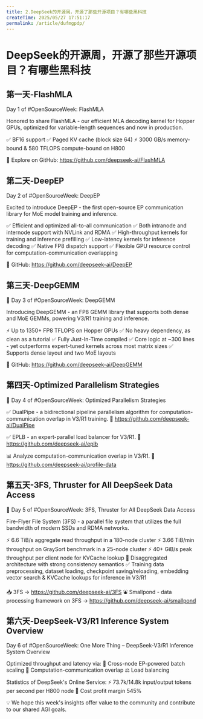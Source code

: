 ```yaml
---
title: 2.DeepSeek的开源周，开源了那些开源项目？有哪些黑科技
createTime: 2025/05/27 17:51:17
permalink: /article/dufmgpdp/
---
```

# DeepSeek的开源周，开源了那些开源项目？有哪些黑科技



## 第一天-FlashMLA

Day 1 of #OpenSourceWeek: FlashMLA

Honored to share FlashMLA - our efficient MLA decoding kernel for Hopper GPUs, optimized for variable-length sequences and now in production.

✅ BF16 support
✅ Paged KV cache (block size 64)
⚡ 3000 GB/s memory-bound & 580 TFLOPS compute-bound on H800

🔗 Explore on GitHub: https://github.com/deepseek-ai/FlashMLA



## 第二天-DeepEP

Day 2 of #OpenSourceWeek: DeepEP

Excited to introduce DeepEP - the first open-source EP communication library for MoE model training and inference.

✅ Efficient and optimized all-to-all communication
✅ Both intranode and internode support with NVLink and RDMA
✅ High-throughput kernels for training and inference prefilling
✅ Low-latency kernels for inference decoding
✅ Native FP8 dispatch support
✅ Flexible GPU resource control for computation-communication overlapping

🔗 GitHub: https://github.com/deepseek-ai/DeepEP

## 第三天-DeepGEMM

🚀 Day 3 of #OpenSourceWeek: DeepGEMM

Introducing DeepGEMM - an FP8 GEMM library that supports both dense and MoE GEMMs, powering V3/R1 training and inference.

⚡ Up to 1350+ FP8 TFLOPS on Hopper GPUs
✅ No heavy dependency, as clean as a tutorial
✅ Fully Just-In-Time compiled
✅ Core logic at ~300 lines - yet outperforms expert-tuned kernels across most matrix sizes
✅ Supports dense layout and two MoE layouts

🔗 GitHub: https://github.com/deepseek-ai/DeepGEMM



## 第四天-Optimized Parallelism Strategies

🚀 Day 4 of #OpenSourceWeek: Optimized Parallelism Strategies

✅ DualPipe - a bidirectional pipeline parallelism algorithm for computation-communication overlap in V3/R1 training.
🔗 https://github.com/deepseek-ai/DualPipe

✅ EPLB - an expert-parallel load balancer for V3/R1.
🔗 https://github.com/deepseek-ai/eplb

📊 Analyze computation-communication overlap in V3/R1.
🔗 https://github.com/deepseek-ai/profile-data



## 第五天-3FS, Thruster for All DeepSeek Data Access

🚀 Day 5 of #OpenSourceWeek: 3FS, Thruster for All DeepSeek Data Access

Fire-Flyer File System (3FS) - a parallel file system that utilizes the full bandwidth of modern SSDs and RDMA networks.

⚡ 6.6 TiB/s aggregate read throughput in a 180-node cluster
⚡ 3.66 TiB/min throughput on GraySort benchmark in a 25-node cluster
⚡ 40+ GiB/s peak throughput per client node for KVCache lookup
🧬 Disaggregated architecture with strong consistency semantics
✅ Training data preprocessing, dataset loading, checkpoint saving/reloading, embedding vector search & KVCache lookups for inference in V3/R1

📥 3FS → https://github.com/deepseek-ai/3FS
⛲ Smallpond - data processing framework on 3FS → https://github.com/deepseek-ai/smallpond



## 第六天-DeepSeek-V3/R1 Inference System Overview

Day 6 of #OpenSourceWeek: One More Thing – DeepSeek-V3/R1 Inference System Overview

Optimized throughput and latency via:
🔧 Cross-node EP-powered batch scaling
🔄 Computation-communication overlap
⚖️ Load balancing

Statistics of DeepSeek's Online Service:
⚡ 73.7k/14.8k input/output tokens per second per H800 node
🚀 Cost profit margin 545%

💡 We hope this week's insights offer value to the community and contribute to our shared AGI goals.
